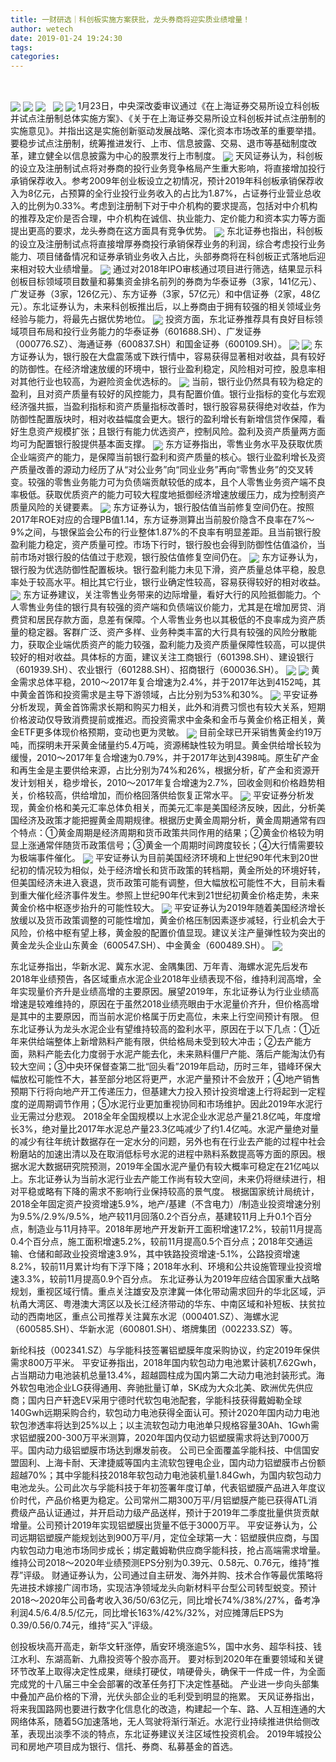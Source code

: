 ```yaml
---
title: 一财研选｜科创板实施方案获批，龙头券商将迎实质业绩增量！
author: wetech
date: 2019-01-24 19:24:30
tags: 
categories: 
---
```

 
<!-- more -->
<img align="center" border="0" src="https://imgcdn.yicai.com/uppics/images/2019/01/8fc9a4874164423f79191cbb382766f9.jpg" />
<img align="center" border="0" src="https://imgcdn.yicai.com/uppics/images/2019/01/1816e06ae0bb2840d0902c873c24a4d6.jpg" />

<img align="center" border="0" src="https://imgcdn.yicai.com/uppics/images/2019/01/2c02c2334741c662698ab7847ea0dff7.jpg" />
 
<img align="center" border="0" src="https://imgcdn.yicai.com/uppics/images/2019/01/22af83465625974a745e6424c4c9b44a.jpg" />

<img align="center" border="0" src="https://imgcdn.yicai.com/uppics/images/2019/01/dacadcc3268781b274701115628d6bd3.jpg" />
1月23日，中央深改委审议通过《在上海证券交易所设立科创板并试点注册制总体实施方案》、《关于在上海证券交易所设立科创板并试点注册制的实施意见》。并指出这是实施创新驱动发展战略、深化资本市场改革的重要举措。要稳步试点注册制，统筹推进发行、上市、信息披露、交易、退市等基础制度改革，建立健全以信息披露为中心的股票发行上市制度。
<img align="center" border="0" src="https://imgcdn.yicai.com/uppics/images/2019/01/912fb932bf9e4486ddcc00e8da7709c2.jpg" />
天风证券认为，科创板的设立及注册制试点将对券商的投行业务竞争格局产生重大影响，将直接增加投行承销保荐收入。参考2009年创业板设立之初情况，预计2019年科创板承销保荐收入为8亿元，占预算的全行业投行业务收入的占比为1.87%，占证券行业营业总收入的比例为0.33%。考虑到注册制下对于中介机构的要求提高，包括对中介机构的推荐及定价是否合理，中介机构在诚信、执业能力、定价能力和资本实力等方面提出更高的要求，龙头券商在这方面具有竞争优势。
<img align="center" border="0" src="https://imgcdn.yicai.com/uppics/images/2019/01/14576b372ee3e20743c16adf45133ed1.jpg" />
东北证券也指出，科创板的设立及注册制试点将直接增厚券商投行承销保荐业务的利润，综合考虑投行业务能力、项目储备情况和证券承销业务收入占比，头部券商将在科创板正式落地后迎来相对较大业绩增量。
<img align="center" border="0" src="https://imgcdn.yicai.com/uppics/images/2019/01/9e2df3fd3ca43a36a270fca3724dfa36.jpg" />
通过对2018年IPO审核通过项目进行筛选，结果显示科创板目标领域项目数量和募集资金排名前列的券商为华泰证券（3家，141亿元）、广发证券（3家，126亿元）、东方证券（3家，57亿元）和中信证券（2家，48亿元）。东北证券认为，未来科创板推出后，以上券商由于拥有较强的相关领域业务经验与能力，将最先占据优势地位。
<img align="center" border="0" src="https://imgcdn.yicai.com/uppics/images/2019/01/0a88ef8c6b635e2d4a7dc8ba74835ea3.jpg" />
投资方面，东北证券推荐具有良好目标领域项目布局和投行业务能力的华泰证券（601688.SH）、广发证券（000776.SZ）、海通证券（600837.SH）和国金证券（600109.SH）。
<img align="center" border="0" src="https://imgcdn.yicai.com/uppics/images/2019/01/e8b0edebd9f859f26999163d62c24166.jpg" />

<img align="center" border="0" src="https://imgcdn.yicai.com/uppics/images/2019/01/299bb415fb0698bd64569ed294fec4a8.jpg" />
东方证券认为，银行股在大盘震荡或下跌行情中，容易获得显著相对收益，具有较好的防御性。在经济增速放缓的环境中，银行业盈利稳定，风险相对可控，股息率相对其他行业也较高，为避险资金优选标的。
<img align="center" border="0" src="https://imgcdn.yicai.com/uppics/images/2019/01/c6777f7edb5b4c70d31cfabfe89c93d6.jpg" />
当前，银行业仍然具有较为稳定的盈利，且对资产质量有较好的风控能力，具有配置价值。银行业指标的变化与宏观经济强共振，当盈利指标和资产质量指标改善时，银行股容易获得绝对收益，作为防御性配置版块时，相对收益幅度会更大。银行的盈利增长有新增信贷作保障，看好生息资产规模扩张；且银行有能力优选资产，控制风险。盈利及资产质量两方面均可为配置银行股提供基本面支撑。
<img align="center" border="0" src="https://imgcdn.yicai.com/uppics/images/2019/01/72d3247e210bcf38b2b96df8a1f53b90.jpg" />
东方证券指出，零售业务水平及获取优质企业端资产的能力，是保障当前银行盈利和资产质量的核心。银行业盈利增长及资产质量改善的源动力经历了从“对公业务”向“同业业务”再向“零售业务”的交叉转变。较强的零售业务能力可为负债端贡献较低的成本，且个人零售业务资产端不良率极低。获取优质资产的能力可较大程度地抵御经济增速放缓压力，成为控制资产质量风险的关键要素。
<img align="center" border="0" src="https://imgcdn.yicai.com/uppics/images/2019/01/f3039805c4cf9ca93b7c0a2dddaf96f8.jpg" />
东方证券认为，银行股估值当前修复空间仍在。按照2017年ROE对应的合理PB值1.14，东方证券测算出当前股价隐含不良率在7%～9%之间，与银保监会公布的行业整体1.87%的不良率有明显差距。且当前银行股盈利能力稳定，资产质量可控。市场下行时，银行股也会得到防御性估值溢价，当前市场对银行股的估值过于悲观，银行股估值修复空间仍在。
<img align="center" border="0" src="https://imgcdn.yicai.com/uppics/images/2019/01/6f0c4e32146a38ab30b942b924d2ada1.jpg" />
东方证券认为，银行股为优选防御性配置板块。银行盈利能力未见下滑，资产质量总体平稳，股息率处于较高水平。相比其它行业，银行业确定性较高，容易获得较好的相对收益。
<img align="center" border="0" src="https://imgcdn.yicai.com/uppics/images/2019/01/cac19047d3dfee1d22e9728fe16a5c93.jpg" />
东方证券建议，关注零售业务带来的边际增量，看好大行的风险抵御能力。个人零售业务佳的银行具有较强的资产端和负债端议价能力，尤其是在增加房贷、消费贷和居民存款方面，息差有保障。个人零售业务也以其极低的不良率成为资产质量的稳定器。客群广泛、资产多样、业务种类丰富的大行具有较强的风险分散能力，获取企业端优质资产的能力较强，盈利能力及资产质量保障性较高，可以提供较好的相对收益。具体标的方面，建议关注工商银行（601398.SH）、建设银行（601939.SH）、农业银行（601288.SH）、招商银行（600036.SH）。
<img align="center" border="0" src="https://imgcdn.yicai.com/uppics/images/2019/01/a83448f61680b46fa1b5a37021aff23c.jpg" />

<img align="center" border="0" src="https://imgcdn.yicai.com/uppics/images/2019/01/2dbaf7550c39171bf6c448b9f3951e8a.jpg" />
黄金需求总体平稳，2010～2017年复合增速为2.4%，并于2017年达到4152吨，其中黄金首饰和投资需求是主导下游领域，占比分别为53%和30%。
<img align="center" border="0" src="https://imgcdn.yicai.com/uppics/images/2019/01/4cacef4d5cc45a10773b52daa004e513.jpg" />
平安证券分析发现，黄金首饰需求长期和购买力相关，此外和消费习惯也有较大关系，短期价格波动仅导致消费提前或推迟。而投资需求中金条和金币与黄金价格正相关，黄金ETF更多体现价格预期，变动也更为灵敏。
<img align="center" border="0" src="https://imgcdn.yicai.com/uppics/images/2019/01/237f7532a6891054115198d16b3ad350.jpg" />
目前全球已开采销售黄金约19万吨，而探明未开采黄金储量约5.4万吨，资源稀缺性较为明显。黄金供给增长较为缓慢，2010～2017年复合增速为0.79%，并于2017年达到4398吨。原生矿产金和再生金是主要供给来源，占比分别为74%和26%，根据分析，矿产金和资源开发计划相关，稳步增长，2010～2017年复合增速为2.7%，回收金则和价格趋势相关，价格较高，供给增加，而价格回落供给恢复正常水平。
<img align="center" border="0" src="https://imgcdn.yicai.com/uppics/images/2019/01/c729e1d9f01b38d6edbfb0791f0ec733.jpg" />
平安证券分析发现，黄金价格和美元汇率总体负相关，而美元汇率是美国经济反映，因此，分析美国经济及政策才能把握黄金周期规律。根据历史黄金周期分析，黄金周期通常有四个特点：①黄金周期是经济周期和货币政策共同作用的结果；②黄金价格较为明显上涨通常伴随货币政策信号；③黄金一个周期时间跨度较长；④大行情需要较为极端事件催化。
<img align="center" border="0" src="https://imgcdn.yicai.com/uppics/images/2019/01/5c0222ff47c6b46b3318fc4fbe6f0eee.jpg" />
平安证券认为目前美国经济环境和上世纪90年代末到20世纪初的情况较为相似，处于经济增长和货币政策的转档期，黄金所处的环境好转，但美国经济未进入衰退，货币政策可能有调整，但大幅放松可能性不大，目前未看到重大催化经济事件发生。参照上世纪90年代末到21世纪初黄金价格走势，未来黄金价格中枢逐步抬升的可能性较大。
<img align="center" border="0" src="https://imgcdn.yicai.com/uppics/images/2019/01/ce769bde6cc77a7cc6f63926690a7f51.jpg" />
平安证券认为2019年随着美国经济增长放缓以及货币政策调整的可能性增加，黄金价格压制因素逐步减轻，行业机会大于风险，价格中枢有望上移，黄金股的配置价值显现。建议关注产量弹性较为突出的黄金龙头企业山东黄金（600547.SH）、中金黄金（600489.SH）。
<img align="center" border="0" src="https://imgcdn.yicai.com/uppics/images/2019/01/bf961d1a2d2739a1b0604ee9e053cb34.jpg" />

东北证券指出，华新水泥、冀东水泥、金隅集团、万年青、海螺水泥先后发布2018年业绩预告，各区域重点水泥企业2018年业绩表现不俗，维持利润高增，全年实现量价齐升是业绩高增的主要原因。展望2019年，东北证券认为行业业绩高增速是较难维持的，原因在于虽然2018业绩亮眼由于水泥量价齐升，但价格高增是其中的主要原因，而当前水泥价格属于历史高位，未来上行空间预计有限。
但东北证券认为龙头水泥企业有望维持较高的盈利水平，原因在于以下几点：①近年来供给端整体上新增熟料产能有限，供给格局未受到较大冲击；②去产能方面，熟料产能去化力度弱于水泥产能去化，未来熟料僵尸产能、落后产能淘汰仍有较大空间；③中央环保督查第二批“回头看”2019年启动，历时三年，错峰环保大幅放松可能性不大，甚至部分地区将更严，水泥产量预计不会放开；④地产销售预期下行将向地产开工传递压力，但基建大力投入预计投资增速上行将起到一定程度的逆周期调节作用；⑤水泥行业更加重视协同和市场维护。因此2019年水泥行业无需过分悲观。
2018全年全国规模以上水泥企业水泥总产量21.8亿吨，年度增长3%，绝对量比2017年水泥总产量23.3亿吨减少了约1.4亿吨。水泥产量绝对量的减少有往年统计数据存在一定水分的问题，另外也有在行业去产能的过程中社会粉磨站的加速出清以及在取消低标号水泥的进程中熟料系数提高等方面的原因。根据水泥大数据研究院预测，2019年全国水泥产量仍有较大概率可稳定在21亿吨以上。东北证券认为当前水泥行业去产能工作尚有较大空间，未来仍将继续进行，相对平稳或略有下降的需求不影响行业保持较高的景气度。
根据国家统计局统计，2018全年固定资产投资增速5.9%，地产/基建（不含电力）/制造业投资增速分别为9.5%/2.9%/9.5%，地产较11月回落0.2个百分点，基建较11月上升0.1个百分点，制造业与11月持平。2018年房地产开发新开工面积增速17.2%，较前11月提高0.4个百分点，施工面积增速5.2%，较前11月提高0.5个百分点；2018年交通运输、仓储和邮政业投资增速3.9%，其中铁路投资增速-5.1%，公路投资增速8.2%，较前11月累计均有下浮下降；2018年水利、环境和公共设施管理业投资增速3.3%，较前11月提高0.9个百分点。
东北证券认为2019年应结合国家重大战略规划，重视区域行情。重点关注雄安及京津冀一体化带动需求回升的华北区域，沪杭甬大湾区、粤港澳大湾区以及长江经济带动的华东、中南区域和补短板、扶贫拉动的西南地区，重点公司推荐关注冀东水泥（000401.SZ）、海螺水泥（600585.SH）、华新水泥（600801.SH）、塔牌集团（002233.SZ）等。

新纶科技（002341.SZ）与孚能科技签署铝塑膜年度采购协议，约定2019年保供需求800万平米。
平安证券指出，2018年国内软包动力电池累计装机7.62Gwh，占当期动力电池装机总量13.4%，超越圆柱成为国内第二大动力电池封装形式。海外软包电池企业LG获得通用、奔驰批量订单，SK成为大众北美、欧洲优先供应商；国内日产轩逸EV采用宁德时代软包电池配套，孚能科技获得戴姆勒全球140Gwh远期采购合约，软包动力电池获得全面认可。预计2020年国内动力电池软包渗透率将达到25%以上；以主流软包动力电池单只规格容量30Ah、1Gwh需求铝塑膜200-300万平米测算，2020年国内仅动力铝塑膜需求将达到7000万平。国内动力级铝塑膜市场达到爆发前夜。
公司已全面覆盖孚能科技、中信国安盟固利、上海卡耐、天津捷威等国内主流软包锂电企业，国内动力铝塑膜市占份额超越70%；其中孚能科技2018年软包动力电池装机量1.84Gwh，为国内软包动力电池龙头。公司此次与孚能科技于年初签署年度订单，代表铝塑膜产品进入年度议价时代，产品价格更为稳定。公司常州二期300万平/月铝塑膜产能已获得ATL消费级产品认证通过，并开启动力级产品送样，预计于2019年二季度批量供货贡献增量。公司预计2019年实现铝塑膜出货量不低于3000万平。
平安证券认为，公司远期铝塑膜产能规划达到900万平/月，定位全球第一大：铝塑膜供应商，与国内软包动力电池市场同步成长；绑定戴姆勒供应商孚能科技，抢占高端需求增量。维持公司2018～2020年业绩预测EPS分别为0.39元、0.58元、0.76元，维持“推荐”评级。
财通证券认为，公司通过自主研发、海外并购、技术合作等最优策略将先进技术嫁接广阔市场，实现洁净领域龙头向新材料平台型公司转型蜕变。预计2018～2020年公司备考收入36/50/63亿元，同比增长74%/38%/27%，备考净利润4.5/6.4/8.5/亿元，同比增长163%/42%/32%，对应摊薄后EPS为0.39/0.56/0.74元，维持“买入”评级。
 
 
 
 
创投板块高开高走，新华文轩涨停，盾安环境涨逾5%，国中水务、超华科技、钱江水利、东湖高新、九鼎投资等个股亦高开。
要对标到2020年在重要领域和关键环节改革上取得决定性成果，继续打硬仗，啃硬骨头，确保干一件成一件，为全面完成党的十八届三中全会部署的改革任务打下决定性基础。
产业进一步向头部集中叠加产品价格的下滑，光伏头部企业的毛利受到明显的拖累。
天风证券指出，将来我国路网也要进行数字化信息化的改造，构建起一个车、路、人互相连通的大网络体系，随着5G加速落地，无人驾驶将渐行渐近。水泥行业持续推进供给侧改革，表现出淡季不淡的特点，东北证券建议关注区域性投资机会。
2019年城投公司和房地产项目成为银行、信托、券商、私募基金的首选。
